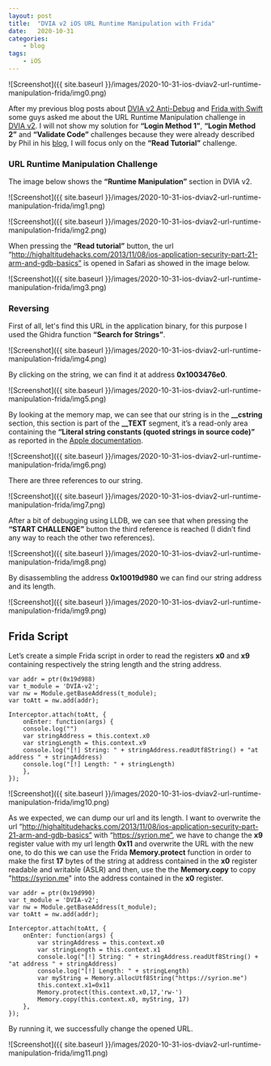 ```yaml
---
layout: post
title:  "DVIA v2 iOS URL Runtime Manipulation with Frida"
date:   2020-10-31
categories:
    - blog
tags:
    - iOS
---
```



![Screenshot]({{ site.baseurl }}/images/2020-10-31-ios-dviav2-url-runtime-manipulation-frida/img0.png)


After my previous blog posts about [DVIA v2 Anti-Debug](https://syrion.me/blog/ios-dvia-antidebugging-bypass) and [Frida with Swift](https://syrion.me/blog/ios-swift-antijailbreak-bypass-frida) some guys asked me about the URL Runtime Manipulation challenge in [DVIA v2](https://github.com/prateek147/DVIA-v2). 
I will not show my solution for **“Login Method 1”**, **“Login Method 2”** and **“Validate Code”** challenges because they were already described by Phil in his [blog](https://philkeeble.com/ios/reverse-engineering/iOS-Runtime-Manipulation), I will focus only on the **“Read Tutorial”** challenge. 

### URL Runtime Manipulation Challenge

The image below shows the **“Runtime Manipulation”** section in DVIA v2.

![Screenshot]({{ site.baseurl }}/images/2020-10-31-ios-dviav2-url-runtime-manipulation-frida/img1.png)

![Screenshot]({{ site.baseurl }}/images/2020-10-31-ios-dviav2-url-runtime-manipulation-frida/img2.png)

When pressing the **“Read tutorial”** button, the url “http://highaltitudehacks.com/2013/11/08/ios-application-security-part-21-arm-and-gdb-basics” is opened in Safari as showed in the image below.

![Screenshot]({{ site.baseurl }}/images/2020-10-31-ios-dviav2-url-runtime-manipulation-frida/img3.png)

### Reversing

First of all, let's find this URL in the application binary, for this purpose I used the Ghidra function **“Search for Strings”**.

![Screenshot]({{ site.baseurl }}/images/2020-10-31-ios-dviav2-url-runtime-manipulation-frida/img4.png)

By clicking on the string, we can find it at address **0x1003476e0**.

![Screenshot]({{ site.baseurl }}/images/2020-10-31-ios-dviav2-url-runtime-manipulation-frida/img5.png)

By looking at the memory map, we can see that our string is in the **__cstring** section, this section is part of the **__TEXT** segment, it’s a read-only area containing the **“Literal string constants (quoted strings in source code)”** as reported in the [Apple documentation](https://developer.apple.com/library/archive/documentation/Performance/Conceptual/CodeFootprint/Articles/MachOOverview.html#//apple_ref/doc/uid/20001860-BAJGJEJC).

![Screenshot]({{ site.baseurl }}/images/2020-10-31-ios-dviav2-url-runtime-manipulation-frida/img6.png)

There are three references to our string.

![Screenshot]({{ site.baseurl }}/images/2020-10-31-ios-dviav2-url-runtime-manipulation-frida/img7.png)

After a bit of debugging using LLDB, we can see that when pressing the **“START CHALLENGE”** button the third reference is reached (I didn’t find any way to reach the other two references).

![Screenshot]({{ site.baseurl }}/images/2020-10-31-ios-dviav2-url-runtime-manipulation-frida/img8.png)

By disassembling the address **0x10019d980** we can find our string address and its length.

![Screenshot]({{ site.baseurl }}/images/2020-10-31-ios-dviav2-url-runtime-manipulation-frida/img9.png)

## Frida Script

Let’s create a simple Frida script in order to read the registers **x0** and **x9** containing respectively the string length and the string address.

~~~
var addr = ptr(0x19d988) 
var t_module = 'DVIA-v2';
var nw = Module.getBaseAddress(t_module);
var toAtt = nw.add(addr);

Interceptor.attach(toAtt, {
    onEnter: function(args) {
    console.log("")
    var stringAddress = this.context.x0
    var stringLength = this.context.x9
    console.log("[!] String: " + stringAddress.readUtf8String() + "at address " + stringAddress)
    console.log("[!] Length: " + stringLength)
    },
});
~~~

![Screenshot]({{ site.baseurl }}/images/2020-10-31-ios-dviav2-url-runtime-manipulation-frida/img10.png)

As we expected, we can dump our url and its length. I want to overwrite the url “http://highaltitudehacks.com/2013/11/08/ios-application-security-part-21-arm-and-gdb-basics”  with “https://syrion.me”, we have to change the **x9** register value with my url length **0x11** and overwrite the URL with the new one, to do this we can use the Frida **Memory.protect** function in order to make the first **17**  bytes of the string at address contained in the **x0** register readable and writable (ASLR) and then, use the the **Memory.copy** to copy "https://syrion.me" into the address contained in the **x0** register.

~~~
var addr = ptr(0x19d990) 
var t_module = 'DVIA-v2';
var nw = Module.getBaseAddress(t_module);
var toAtt = nw.add(addr);

Interceptor.attach(toAtt, {
    onEnter: function(args) {
        var stringAddress = this.context.x0
        var stringLength = this.context.x1
        console.log("[!] String: " + stringAddress.readUtf8String() + "at address " + stringAddress)
        console.log("[!] Length: " + stringLength)
        var myString = Memory.allocUtf8String("https://syrion.me")
        this.context.x1=0x11
        Memory.protect(this.context.x0,17,'rw-')
        Memory.copy(this.context.x0, myString, 17)
    },
});
~~~

By running it, we  successfully change the opened URL.

![Screenshot]({{ site.baseurl }}/images/2020-10-31-ios-dviav2-url-runtime-manipulation-frida/img11.png)